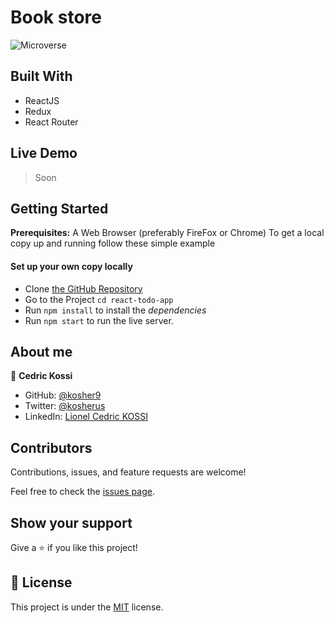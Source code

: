 # Book store

![Microverse](https://img.shields.io/badge/Microverse-blueviolet)

## Built With

- ReactJS
- Redux
- React Router


## Live Demo
> Soon

## Getting Started

**Prerequisites:** A Web Browser (preferably FireFox or Chrome)
To get a local copy up and running follow these simple example

#### Set up your own copy locally

- Clone [the GitHub Repository](https://github.com/kosher9/math_magician.git)
- Go to the Project `cd react-todo-app`
- Run `npm install` to install the _dependencies_
- Run `npm start` to run the live server.

## About me

👤 **Cedric Kossi**

- GitHub: [@kosher9](https://github.com/kosher9)
- Twitter: [@kosherus](https://twitter.com/kosherus)
- LinkedIn: [Lionel Cedric KOSSI](https://linkedin.com/in/lionel-c%C3%A9dric-kossi-323042172)

## Contributors

Contributions, issues, and feature requests are welcome!

Feel free to check the [issues page](../../issues/).

## Show your support

Give a ⭐️ if you like this project!

## 📝 License

This project is under the [MIT](./LICENSE) license.
